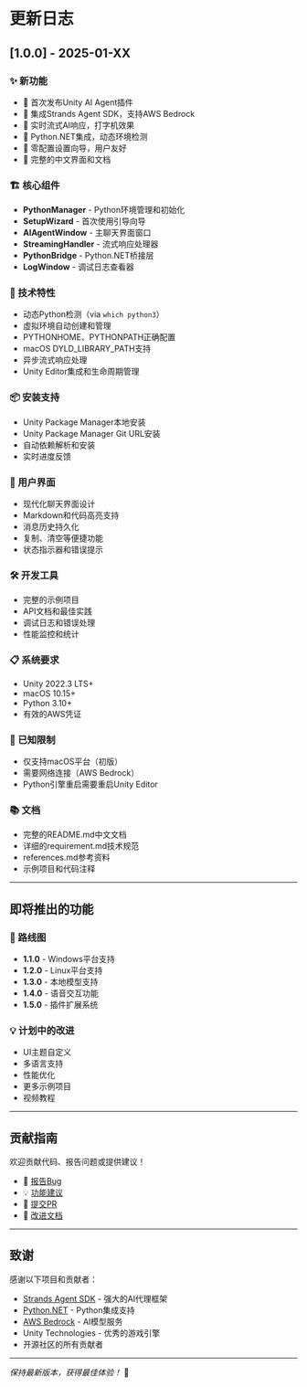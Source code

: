 # 更新日志

## [1.0.0] - 2025-01-XX

### ✨ 新功能
- 🎉 首次发布Unity AI Agent插件
- 🤖 集成Strands Agent SDK，支持AWS Bedrock
- 🔄 实时流式AI响应，打字机效果
- 🐍 Python.NET集成，动态环境检测
- 🎯 零配置设置向导，用户友好
- 📝 完整的中文界面和文档

### 🏗️ 核心组件
- **PythonManager** - Python环境管理和初始化
- **SetupWizard** - 首次使用引导向导
- **AIAgentWindow** - 主聊天界面窗口
- **StreamingHandler** - 流式响应处理器
- **PythonBridge** - Python.NET桥接层
- **LogWindow** - 调试日志查看器

### 🚀 技术特性
- 动态Python检测（via `which python3`）
- 虚拟环境自动创建和管理
- PYTHONHOME、PYTHONPATH正确配置
- macOS DYLD_LIBRARY_PATH支持
- 异步流式响应处理
- Unity Editor集成和生命周期管理

### 📦 安装支持
- Unity Package Manager本地安装
- Unity Package Manager Git URL安装
- 自动依赖解析和安装
- 实时进度反馈

### 🎨 用户界面
- 现代化聊天界面设计
- Markdown和代码高亮支持
- 消息历史持久化
- 复制、清空等便捷功能
- 状态指示器和错误提示

### 🛠️ 开发工具
- 完整的示例项目
- API文档和最佳实践
- 调试日志和错误处理
- 性能监控和统计

### 📋 系统要求
- Unity 2022.3 LTS+
- macOS 10.15+
- Python 3.10+
- 有效的AWS凭证

### 🔧 已知限制
- 仅支持macOS平台（初版）
- 需要网络连接（AWS Bedrock）
- Python引擎重启需要重启Unity Editor

### 📚 文档
- 完整的README.md中文文档
- 详细的requirement.md技术规范
- references.md参考资料
- 示例项目和代码注释

---

## 即将推出的功能

### 🔮 路线图
- **1.1.0** - Windows平台支持
- **1.2.0** - Linux平台支持
- **1.3.0** - 本地模型支持
- **1.4.0** - 语音交互功能
- **1.5.0** - 插件扩展系统

### 💡 计划中的改进
- UI主题自定义
- 多语言支持
- 性能优化
- 更多示例项目
- 视频教程

---

## 贡献指南

欢迎贡献代码、报告问题或提供建议！

- 🐛 [报告Bug](https://github.com/yourusername/unity-ai-agent/issues)
- 💡 [功能建议](https://github.com/yourusername/unity-ai-agent/discussions)
- 🔧 [提交PR](https://github.com/yourusername/unity-ai-agent/pulls)
- 📖 [改进文档](https://github.com/yourusername/unity-ai-agent/tree/main/docs)

---

## 致谢

感谢以下项目和贡献者：

- [Strands Agent SDK](https://strandsagents.com) - 强大的AI代理框架
- [Python.NET](https://github.com/pythonnet/pythonnet) - Python集成支持
- [AWS Bedrock](https://aws.amazon.com/bedrock/) - AI模型服务
- Unity Technologies - 优秀的游戏引擎
- 开源社区的所有贡献者

---

*保持最新版本，获得最佳体验！* 🚀